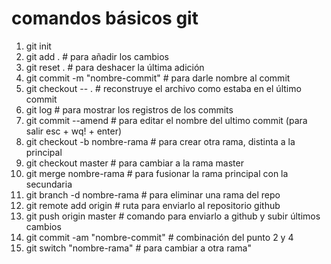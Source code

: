 # comandos básicos git

1. git init
2. git add . # para añadir los cambios
3. git reset .  # para deshacer la última adición
4. git commit -m "nombre-commit" # para darle nombre al commit
5. git checkout -- .  # reconstruye el archivo como estaba en el último commit
6. git log  # para mostrar los registros de los commits
7. git commit --amend  # para editar el nombre del ultimo commit (para salir esc + wq! + enter)
8. git checkout -b nombre-rama  # para crear otra rama, distinta a la principal
9. git checkout master  # para cambiar a la rama master
10. git merge nombre-rama # para fusionar la rama principal con la secundaria
11. git branch -d nombre-rama  # para eliminar una rama del repo
12. git remote add origin # ruta para enviarlo al repositorio github
13. git push origin master  # comando para enviarlo a github y subir últimos cambios
14. git commit -am "nombre-commit"  # combinación del punto 2 y 4 
15. git switch "nombre-rama"  # para cambiar a otra rama"


